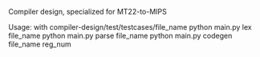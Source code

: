 Compiler design, specialized for MT22-to-MIPS

Usage: with compiler-design/test/testcases/file_name
python main.py lex file_name
python main.py parse file_name
python main.py codegen file_name reg_num
